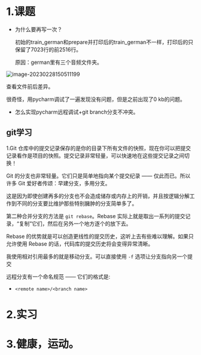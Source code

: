 # 1.课题



- 为什么要再写一次？

  初始的train_german和prepare并打印后的train_german不一样，打印后的只保留了7023行的前2516行。

  原因：german里有三个音频文件夹。

![image-20230228150511199](C:\Users\kangkang\AppData\Roaming\Typora\typora-user-images\image-20230228150511199.png)





查看文件前后差异。

很奇怪，用pycharm调试了一遍发现没有问题，但是之前出现了0 kb的问题。



- 怎么实现pycharm远程调试+git branch分支不冲突。

## git学习

1.Git 仓库中的提交记录保存的是你的目录下所有文件的快照，现在你可以把提交记录看作是项目的快照。提交记录非常轻量，可以快速地在这些提交记录之间切换！



Git 的分支也非常轻量。它们只是简单地指向某个提交纪录 —— 仅此而已。所以许多 Git 爱好者传颂：早建分支，多用分支。

这是因为即使创建再多的分支也不会造成储存或内存上的开销，并且按逻辑分解工作到不同的分支要比维护那些特别臃肿的分支简单多了。



第二种合并分支的方法是 `git rebase`。Rebase 实际上就是取出一系列的提交记录，“复制”它们，然后在另外一个地方逐个的放下去。

Rebase 的优势就是可以创造更线性的提交历史，这听上去有些难以理解。如果只允许使用 Rebase 的话，代码库的提交历史将会变得异常清晰。

我使用相对引用最多的就是移动分支。可以直接使用 `-f` 选项让分支指向另一个提交



远程分支有一个命名规范 —— 它们的格式是:

- `<remote name>/<branch name>`



# 2.实习

# 3.健康，运动。